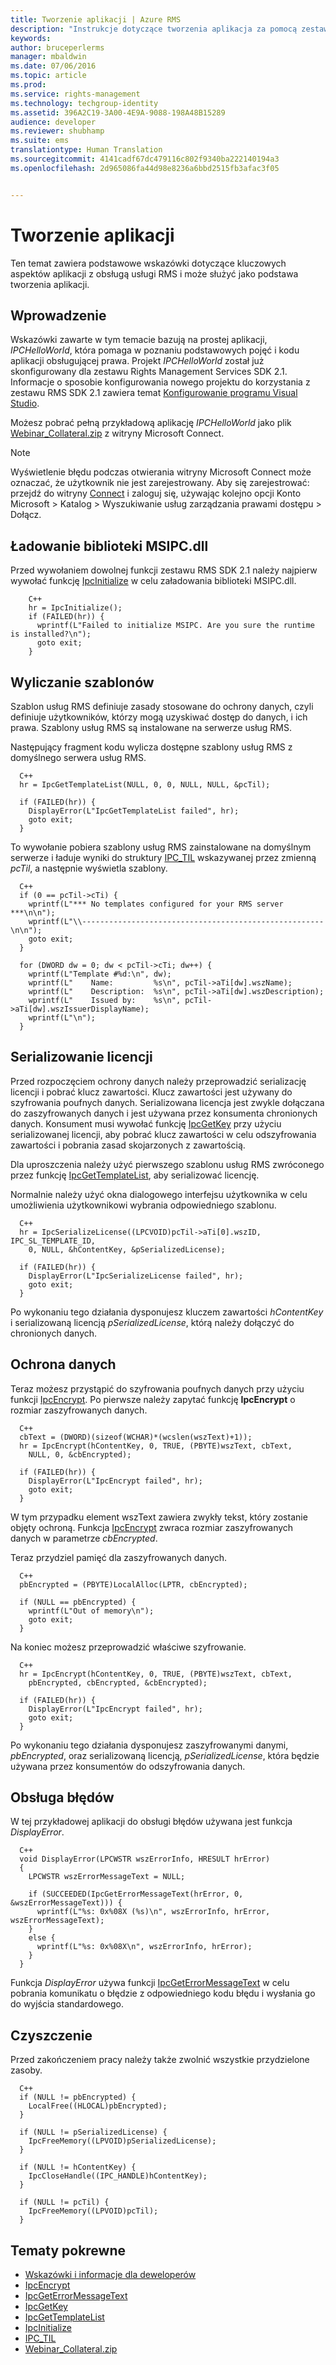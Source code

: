 ```yaml
---
title: Tworzenie aplikacji | Azure RMS
description: "Instrukcje dotyczące tworzenia aplikacja za pomocą zestawu RMS SDK 2.1."
keywords: 
author: bruceperlerms
manager: mbaldwin
ms.date: 07/06/2016
ms.topic: article
ms.prod: 
ms.service: rights-management
ms.technology: techgroup-identity
ms.assetid: 396A2C19-3A00-4E9A-9088-198A48B15289
audience: developer
ms.reviewer: shubhamp
ms.suite: ems
translationtype: Human Translation
ms.sourcegitcommit: 4141cadf67dc479116c802f9340ba222140194a3
ms.openlocfilehash: 2d965086fa44d98e8236a6bbd2515fb3afac3f05


---
```


# Tworzenie aplikacji

Ten temat zawiera podstawowe wskazówki dotyczące kluczowych aspektów aplikacji z obsługą usługi RMS i może służyć jako podstawa tworzenia aplikacji.

## Wprowadzenie

Wskazówki zawarte w tym temacie bazują na prostej aplikacji, *IPCHelloWorld*, która pomaga w poznaniu podstawowych pojęć i kodu aplikacji obsługującej prawa. Projekt *IPCHelloWorld* został już skonfigurowany dla zestawu Rights Management Services SDK 2.1. Informacje o sposobie konfigurowania nowego projektu do korzystania z zestawu RMS SDK 2.1 zawiera temat [Konfigurowanie programu Visual Studio](how-to-configure-a-visual-studio-project-to-use-the-ad-rms-sdk-2-0.md).

Możesz pobrać pełną przykładową aplikację *IPCHelloWorld* jako plik [Webinar_Collateral.zip](https://connect.microsoft.com/site1170/Downloads/DownloadDetails.aspx?DownloadID=42440) z witryny Microsoft Connect.
> [!Note]
> Wyświetlenie błędu podczas otwierania witryny Microsoft Connect może oznaczać, że użytkownik nie jest zarejestrowany. Aby się zarejestrować: przejdź do witryny [Connect](http://connect.microsoft.com) i zaloguj się, używając kolejno opcji Konto Microsoft > Katalog > Wyszukiwanie usług zarządzania prawami dostępu > Dołącz.


## Ładowanie biblioteki MSIPC.dll

Przed wywołaniem dowolnej funkcji zestawu RMS SDK 2.1 należy najpierw wywołać funkcję [IpcInitialize](/rights-management/sdk/2.1/api/win/functions#msipc_ipcinitialize) w celu załadowania biblioteki MSIPC.dll.

        C++
        hr = IpcInitialize();
        if (FAILED(hr)) {
          wprintf(L"Failed to initialize MSIPC. Are you sure the runtime is installed?\n");
          goto exit;
        }

## Wyliczanie szablonów

Szablon usług RMS definiuje zasady stosowane do ochrony danych, czyli definiuje użytkowników, którzy mogą uzyskiwać dostęp do danych, i ich prawa. Szablony usług RMS są instalowane na serwerze usług RMS.

Następujący fragment kodu wylicza dostępne szablony usług RMS z domyślnego serwera usług RMS.

      C++
      hr = IpcGetTemplateList(NULL, 0, 0, NULL, NULL, &pcTil);

      if (FAILED(hr)) {
        DisplayError(L"IpcGetTemplateList failed", hr);
        goto exit;
      }

To wywołanie pobiera szablony usług RMS zainstalowane na domyślnym serwerze i ładuje wyniki do struktury [IPC_TIL](/rights-management/sdk/2.1/api/win/ipc_til#msipc_ipc_til) wskazywanej przez zmienną *pcTil*, a następnie wyświetla szablony.

      C++
      if (0 == pcTil->cTi) {
        wprintf(L"*** No templates configured for your RMS server ***\n\n");
        wprintf(L"\\------------------------------------------------------\n\n");
        goto exit;
      }

      for (DWORD dw = 0; dw < pcTil->cTi; dw++) {
        wprintf(L"Template #%d:\n", dw);
        wprintf(L"    Name:         %s\n", pcTil->aTi[dw].wszName);
        wprintf(L"    Description:  %s\n", pcTil->aTi[dw].wszDescription);
        wprintf(L"    Issued by:    %s\n", pcTil->aTi[dw].wszIssuerDisplayName);
        wprintf(L"\n");
      }

## Serializowanie licencji

Przed rozpoczęciem ochrony danych należy przeprowadzić serializację licencji i pobrać klucz zawartości. Klucz zawartości jest używany do szyfrowania poufnych danych. Serializowana licencja jest zwykle dołączana do zaszyfrowanych danych i jest używana przez konsumenta chronionych danych. Konsument musi wywołać funkcję [IpcGetKey](/rights-management/sdk/2.1/api/win/functions#msipc_ipcgetkey) przy użyciu serializowanej licencji, aby pobrać klucz zawartości w celu odszyfrowania zawartości i pobrania zasad skojarzonych z zawartością.

Dla uproszczenia należy użyć pierwszego szablonu usług RMS zwróconego przez funkcję [IpcGetTemplateList](/rights-management/sdk/2.1/api/win/functions#msipc_ipcgettemplatelist), aby serializować licencję.

Normalnie należy użyć okna dialogowego interfejsu użytkownika w celu umożliwienia użytkownikowi wybrania odpowiedniego szablonu.

      C++
      hr = IpcSerializeLicense((LPCVOID)pcTil->aTi[0].wszID, IPC_SL_TEMPLATE_ID,
        0, NULL, &hContentKey, &pSerializedLicense);

      if (FAILED(hr)) {
        DisplayError(L"IpcSerializeLicense failed", hr);
        goto exit;
      }

Po wykonaniu tego działania dysponujesz kluczem zawartości *hContentKey* i serializowaną licencją *pSerializedLicense*, którą należy dołączyć do chronionych danych.


## Ochrona danych

Teraz możesz przystąpić do szyfrowania poufnych danych przy użyciu funkcji [IpcEncrypt](/rights-management/sdk/2.1/api/win/functions#msipc_ipcencrypt). Po pierwsze należy zapytać funkcję **IpcEncrypt** o rozmiar zaszyfrowanych danych.

      C++
      cbText = (DWORD)(sizeof(WCHAR)*(wcslen(wszText)+1));
      hr = IpcEncrypt(hContentKey, 0, TRUE, (PBYTE)wszText, cbText,
        NULL, 0, &cbEncrypted);

      if (FAILED(hr)) {
        DisplayError(L"IpcEncrypt failed", hr);
        goto exit;
      }

W tym przypadku element wszText zawiera zwykły tekst, który zostanie objęty ochroną. Funkcja [IpcEncrypt](/rights-management/sdk/2.1/api/win/functions#msipc_ipcencrypt) zwraca rozmiar zaszyfrowanych danych w parametrze *cbEncrypted*.

Teraz przydziel pamięć dla zaszyfrowanych danych.

      C++
      pbEncrypted = (PBYTE)LocalAlloc(LPTR, cbEncrypted);

      if (NULL == pbEncrypted) {
        wprintf(L"Out of memory\n");
        goto exit;
      }

Na koniec możesz przeprowadzić właściwe szyfrowanie.

      C++
      hr = IpcEncrypt(hContentKey, 0, TRUE, (PBYTE)wszText, cbText,
        pbEncrypted, cbEncrypted, &cbEncrypted);

      if (FAILED(hr)) {
        DisplayError(L"IpcEncrypt failed", hr);
        goto exit;
      }

Po wykonaniu tego działania dysponujesz zaszyfrowanymi danymi, *pbEncrypted*, oraz serializowaną licencją, *pSerializedLicense*, która będzie używana przez konsumentów do odszyfrowania danych.

## Obsługa błędów

W tej przykładowej aplikacji do obsługi błędów używana jest funkcja *DisplayError*.

      C++
      void DisplayError(LPCWSTR wszErrorInfo, HRESULT hrError)
      {
        LPCWSTR wszErrorMessageText = NULL;

        if (SUCCEEDED(IpcGetErrorMessageText(hrError, 0, &wszErrorMessageText))) {
          wprintf(L"%s: 0x%08X (%s)\n", wszErrorInfo, hrError, wszErrorMessageText);
        }
        else {
          wprintf(L"%s: 0x%08X\n", wszErrorInfo, hrError);
        }
      }

Funkcja *DisplayError* używa funkcji [IpcGetErrorMessageText](/rights-management/sdk/2.1/api/win/functions#msipc_ipcgeterrormessagetext) w celu pobrania komunikatu o błędzie z odpowiedniego kodu błędu i wysłania go do wyjścia standardowego.

## Czyszczenie

Przed zakończeniem pracy należy także zwolnić wszystkie przydzielone zasoby.

      C++
      if (NULL != pbEncrypted) {
        LocalFree((HLOCAL)pbEncrypted);
      }

      if (NULL != pSerializedLicense) {
        IpcFreeMemory((LPVOID)pSerializedLicense);
      }

      if (NULL != hContentKey) {
        IpcCloseHandle((IPC_HANDLE)hContentKey);
      }

      if (NULL != pcTil) {
        IpcFreeMemory((LPVOID)pcTil);
      }

## Tematy pokrewne

- [Wskazówki i informacje dla deweloperów](developer-notes.md)
- [IpcEncrypt](/rights-management/sdk/2.1/api/win/functions#msipc_ipcencrypt)
- [IpcGetErrorMessageText](/rights-management/sdk/2.1/api/win/functions#msipc_ipcgeterrormessagetext)
- [IpcGetKey](/rights-management/sdk/2.1/api/win/functions#msipc_ipcgetkey)
- [IpcGetTemplateList](/rights-management/sdk/2.1/api/win/functions#msipc_ipcgettemplatelist)
- [IpcInitialize](/rights-management/sdk/2.1/api/win/functions#msipc_ipcinitialize)
- [IPC_TIL](/rights-management/sdk/2.1/api/win/ipc_til#msipc_ipc_til)
- [Webinar_Collateral.zip](https://connect.microsoft.com/site1170/Downloads/DownloadDetails.aspx?DownloadID=42440)



<!--HONumber=Sep16_HO2-->


